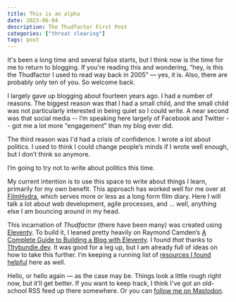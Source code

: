 ```yaml
---
title: This is an alpha
date: 2023-06-04
description: The Thudfactor First Post
categories: ["throat clearing"]
tags: post
---
```


It's been a long time and several false starts, but I think now is the time for me to return to blogging. If you're reading this and wondering, <q>hey, is this the Thudfactor I used to read way back in 2005</q> — yes, it is. Also, there are probably only ten of you. So welcome back.

I largely gave up blogging about fourteen years ago. I had a number of reasons. The biggest reason was that I had a small child, and the small child was not particularly interested in being quiet so I could write. A near second was that social media -- I’m speaking here largely of Facebook and Twitter -- got me a lot more <q>engagement</q> than my blog ever did.

The third reason was I'd had a crisis of confidence. I wrote a lot about politics. I used to think I could change people’s minds if I wrote well enough, but I don’t think so anymore.

I’m going to try not to write about politics this time.

My current intention is to use this space to write about things I learn, primarily for my own benefit. This approach has worked well for me over at [FilmHydra](https://www.filmhydra.com), which serves more or less as a long form film diary. Here I will talk a lot about web development, agile processes, and … well, anything else I am bouncing around in my head.

This incarnation of _Thudfactor_ (there have been many) was created using [Eleventy](https://www.11ty.dev/). To build it, I leaned pretty heavily on Raymond Camden’s [A Complete Guide to Building a Blog with Eleventy](https://cfjedimaster.github.io/eleventy-blog-guide/guide.html). I found _that_ thanks to [11tybundle.dev](https://11tybundle.dev/). It was good for a leg up, but I am already full of ideas on how to take this further. I’m keeping a running list of [resources I found helpful](/pages/helpful) here as well.

Hello, or hello again — as the case may be. Things look a little rough right now, but it’ll get better. If you want to keep track, I think I've got an old-school RSS feed up there somewhere. Or you can [follow me on Mastodon](https://hachyderm.io/@thudfactor).
